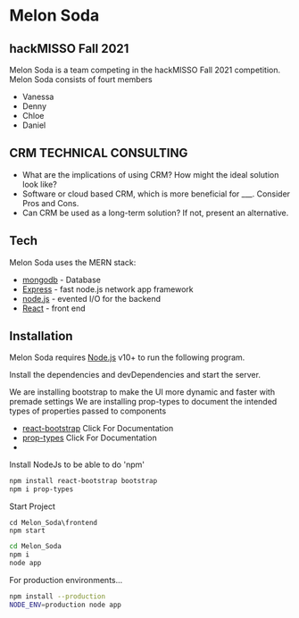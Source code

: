 # Melon Soda
## hackMISSO Fall 2021

Melon Soda is a team competing in the hackMISSO Fall 2021 competition.
Melon Soda consists of fourt members

- Vanessa  
- Denny
- Chloe
- Daniel

## CRM TECHNICAL CONSULTING
- What are the implications of using CRM? How might the ideal solution look like?
- Software or cloud based CRM, which is more beneficial for ___. Consider Pros and Cons.
- Can CRM be used as a long-term solution? If not, present an alternative.

## Tech
Melon Soda uses the MERN stack:
- [mongodb](https://www.mongodb.com/cloud/atlas/lp/try2?utm_content=rsatest101321_exp_rsaad&utm_source=google&utm_campaign=gs_americas_united_states_search_core_brand_atlas_desktop_rsaexp2&utm_term=mongodb&utm_medium=cpc_paid_search&utm_ad=e&utm_ad_campaign_id=14931263937&adgroup=129255360958&gclid=CjwKCAiAm7OMBhAQEiwArvGi3Ik1lPjVtBvVGaCaT-jI8P5yntnW3cvlVHWCDmnguGtlK7kcdomJiBoCeMoQAvD_BwE) - Database
- [Express](https://expressjs.com/) - fast node.js network app framework
- [node.js](https://nodejs.org/en/) - evented I/O for the backend
- [React](https://reactjs.org/docs/context.html) - front end 

## Installation

Melon Soda requires [Node.js](https://nodejs.org/) v10+ to run the following program.

Install the dependencies and devDependencies and start the server.

We are installing bootstrap to make the UI more dynamic and faster with premade settings
We are installing prop-types to document the intended types of properties passed to components

- [react-bootstrap](https://react-bootstrap.github.io/) Click For Documentation
- [prop-types](https://www.npmjs.com/package/prop-types) Click For Documentation
- 
Install NodeJs to be able to do 'npm'

```sh
npm install react-bootstrap bootstrap
npm i prop-types
```
Start Project
```
cd Melon_Soda\frontend
npm start
```

```sh
cd Melon_Soda
npm i
node app
```

For production environments...

```sh
npm install --production
NODE_ENV=production node app
```

